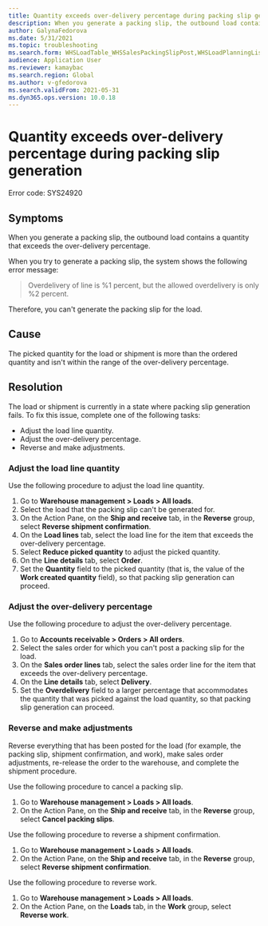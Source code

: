 ```yaml
---
title: Quantity exceeds over-delivery percentage during packing slip generation
description: When you generate a packing slip, the outbound load contains a quantity that exceeds the over-delivery percentage.
author: GalynaFedorova
ms.date: 5/31/2021
ms.topic: troubleshooting
ms.search.form: WHSLoadTable_WHSSalesPackingSlipPost,WHSLoadPlanningListPage_WHSSalesPackingSlipPost,WHSLoadPlanningWorkbench_WHSSalesPackingSlipPost
audience: Application User
ms.reviewer: kamaybac
ms.search.region: Global
ms.author: v-gfedorova
ms.search.validFrom: 2021-05-31
ms.dyn365.ops.version: 10.0.18
---
```


# Quantity exceeds over-delivery percentage during packing slip generation

Error code: SYS24920

## Symptoms

When you generate a packing slip, the outbound load contains a quantity that exceeds the over-delivery percentage.

When you try to generate a packing slip, the system shows the following error message:

> Overdelivery of line is %1 percent, but the allowed overdelivery is only %2 percent.

Therefore, you can't generate the packing slip for the load.

## Cause

The picked quantity for the load or shipment is more than the ordered quantity and isn't within the range of the over-delivery percentage.

## Resolution

The load or shipment is currently in a state where packing slip generation fails. To fix this issue, complete one of the following tasks:

- Adjust the load line quantity.
- Adjust the over-delivery percentage.
- Reverse and make adjustments.

### Adjust the load line quantity

Use the following procedure to adjust the load line quantity.

1. Go to **Warehouse management \> Loads \> All loads**.
1. Select the load that the packing slip can't be generated for.
1. On the Action Pane, on the **Ship and receive** tab, in the **Reverse** group, select **Reverse shipment confirmation**.
1. On the **Load lines** tab, select the load line for the item that exceeds the over-delivery percentage.
1. Select **Reduce picked quantity** to adjust the picked quantity.
1. On the **Line details** tab, select **Order**.
1. Set the **Quantity** field to the picked quantity (that is, the value of the **Work created quantity** field), so that packing slip generation can proceed.

### Adjust the over-delivery percentage

Use the following procedure to adjust the over-delivery percentage.

1. Go to **Accounts receivable \> Orders \> All orders**.
1. Select the sales order for which you can't post a packing slip for the load.
1. On the **Sales order lines** tab, select the sales order line for the item that exceeds the over-delivery percentage.
1. On the **Line details** tab, select **Delivery**.
1. Set the **Overdelivery** field to a larger percentage that accommodates the quantity that was picked against the load quantity, so that packing slip generation can proceed.

### Reverse and make adjustments

Reverse everything that has been posted for the load (for example, the packing slip, shipment confirmation, and work), make sales order adjustments, re-release the order to the warehouse, and complete the shipment procedure.

Use the following procedure to cancel a packing slip.

1. Go to **Warehouse management \> Loads \> All loads**.
1. On the Action Pane, on the **Ship and receive** tab, in the **Reverse** group, select **Cancel packing slips**.

Use the following procedure to reverse a shipment confirmation.

1. Go to **Warehouse management \> Loads \> All loads**.
1. On the Action Pane, on the **Ship and receive** tab, in the **Reverse** group, select **Reverse shipment confirmation**.

Use the following procedure to reverse work.

1. Go to **Warehouse management \> Loads \> All loads**.
1. On the Action Pane, on the **Loads** tab, in the **Work** group, select **Reverse work**.
